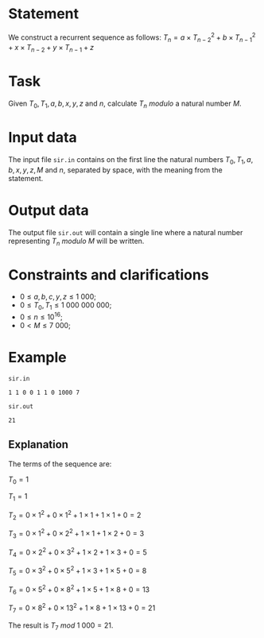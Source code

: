 
# Statement

We construct a recurrent sequence as follows:
$T_n = a \times {T_{n - 2}}^2 + b \times {T_{n - 1}}^2 + x \times T_{n - 2} + y \times T_{n - 1} + z$

# Task

Given $T_0, T_1, a, b, x, y, z$ and $n$, calculate $T_n \ modulo$ a natural number $M$.

# Input data

The input file `sir.in` contains on the first line the natural numbers $T_0, T_1, a, b, x, y, z, M$ and $n$, separated by space, with the meaning from the statement.

# Output data

The output file `sir.out` will contain a single line where a natural number representing $T_n \ modulo \ M$ will be written.

# Constraints and clarifications

* $0 \leq a, b, c, y, z \leq 1\ 000$;
* $0 \leq T_0, T_1 \leq 1\ 000\ 000\ 000$;
* $0 \leq n \leq 10^{16}$;
* $0 < M \leq 7\ 000$;

# Example

`sir.in`
```
1 1 0 0 1 1 0 1000 7
```

`sir.out`
```
21
```

## Explanation

The terms of the sequence are:

$T_0 = 1$

$T_1 = 1$

$T_2 = 0 \times 1^2  + 0 \times 1^2 + 1 \times 1 + 1 \times 1 + 0 = 2$

$T_3 = 0 \times 1^2  + 0 \times 2^2 + 1 \times 1 + 1 \times 2 + 0 = 3$

$T_4 = 0 \times 2^2  + 0 \times 3^2 + 1 \times 2 + 1 \times 3 + 0 = 5$

$T_5 = 0 \times 3^2  + 0 \times 5^2 + 1 \times 3 + 1 \times 5 + 0 = 8$

$T_6 = 0 \times 5^2  + 0 \times 8^2 + 1 \times 5 + 1 \times 8 + 0 = 13$

$T_7 = 0 \times 8^2  + 0 \times 13^2 + 1 \times 8 + 1 \times 13 + 0 = 21$

The result is $T_7 \ mod \ 1\ 000 = 21$.
